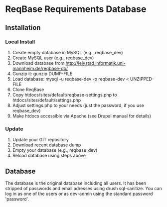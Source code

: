 ReqBase Requirements Database
=============================

Installation
------------

### Local Install

1. Create empty database in MySQL (e.g., reqbase_dev)
2. Create MySQL user (e.g., reqbase_dev)
3. Download database from http://lelystad.informatik.uni-mannheim.de/reqbase-db/
4. Gunzip it: gunzip DUMP-FILE
5. Load database: mysql -u reqbase-dev -p reqbase-dev < UNZIPPED-FILE
6. Clone ReqBase
7. Copy htdocs/sites/default/reqbase-settings.php to htdocs/sites/default/settings.php
8. Adjust settings.php to your needs (just the password, if you use reqbase_dev)
9. Make htdocs accessible via Apache (see Drupal manual for details)

### Update

1. Update your GIT repository
2. Download recent database dump
3. Empty your database (e.g., reqbase_dev)
4. Reload database using steps above

Database
--------

The database is the original database including all users. It has been stripped of passwords and email adresses
using drush sql-sanitize. You can log in as one of the users or as dev-admin using the standard password 'password'.
